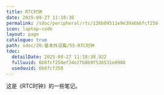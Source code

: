 ```yaml
---
title: RTC时钟
date: 2025-09-27 11:18:38
permalink: /sdoc/peripheral/rtc/126b09511e9e39a6b6fcf250
icon: laptop-code
layout: page
catalogue: true
path: sdoc/20-基本外设篇/55-RTC时钟
tdoc:
  detailDate: 2025-09-27 11:18:38.922
  fulluuid: 6b6fcf250ef34e2fb8b9f536531e098b
  useduuid: 6b6fcf250
---
```


这是《RTC时钟》的一些笔记。
